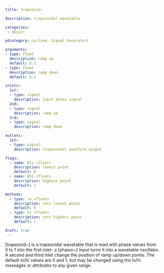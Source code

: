 ```yaml
---
title: trapezoid~

description: trapezoidal wavetable

categories:
 - object

pdcategory: cyclone, Signal Generators

arguments:
- type: float
  description: ramp up
  default: 0.1
- type: float
  description: ramp down
  default: 0.1

inlets:
  1st:
  - type: signal
    description: input phase signal
  2nd:
  - type: signal
    description: ramp up
  3rd:
  - type: signal
    description: ramp down

outlets:
  1st:
  - type: signal
    description: trapezoidal waveform output

flags:
  - name: @lo <float>
    description: lowest point
    default: 0
  - name: @hi <float>
    description: highest point
    default: 1

methods:
  - type: lo <float>
    description: sets lowest point
    default: 0
  - type: hi <float>
    description: sets highest point
    default: 1

draft: true
---
```


[trapezoid~] is a trapezoidal wavetable that is read with phase values from 0 to 1 into the first inlet- a [phasor~] input turns it into a wavetable oscillator. A second and third inlet change the position of ramp up/down points.
The default lo/hi values are 0 and 1, but may be changed using the lo/hi messages or attributes to any given range.
